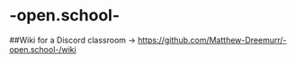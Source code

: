 # -open.school-

##Wiki for a Discord classroom
-> https://github.com/Matthew-Dreemurr/-open.school-/wiki
